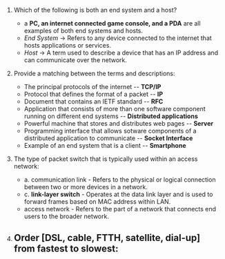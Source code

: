 1) Which of the following is both an end system and a host?
   - a **PC, an internet connected game console, and a PDA** are all examples of both end systems and hosts.
   - *End System* -> Refers to any device connected to the internet that hosts applications or services.
   - *Host* -> A term used to describe a device that has an IP address and can communicate over the network.

2) Provide a matching between the terms and descriptions:
   - The principal protocols of the internet -- **TCP/IP**
   - Protocol that defines the format of a packet -- **IP**
   - Document that contains an IETF standard -- **RFC**
   - Application that consists of more than one software component running on different end systems -- **Distributed applications**
   - Powerful machine that stores and distributes web pages -- **Server**
   - Programming interface that allows sotware components of a distributed application to communicate -- **Socket Interface**
   - Example of an end system that is a client -- **Smartphone**
   
3) The type of packet switch that is typically used within an access network:
   - a. communication link - Refers to the physical or logical connection between two or more devices in a network.
   - c. **link-layer switch** - Operates at the data link layer and is used to forward frames based on MAC address within LAN.
   - access network - Refers to the part of a network that connects end users to the broader network.

4) Order [DSL, cable, FTTH, satellite, dial-up] from fastest to slowest:
   - 
